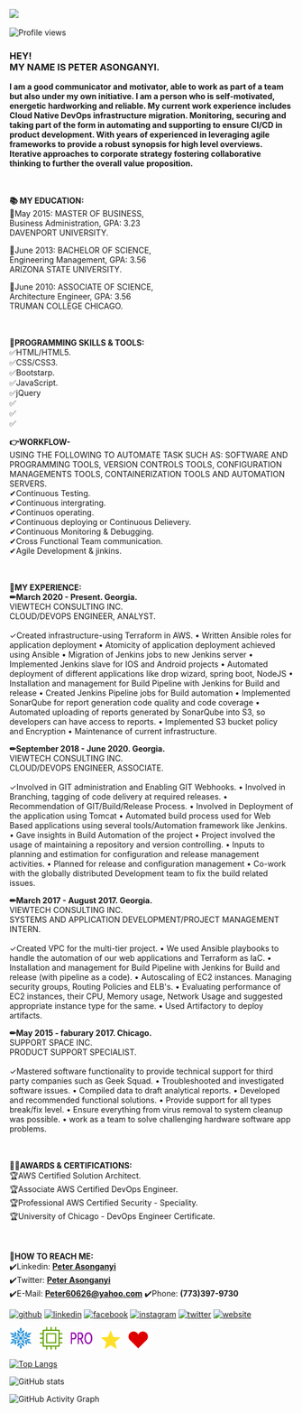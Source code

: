 ![](https://i.pinimg.com/originals/ff/d8/ec/ffd8ec1b52077a620112a4f5870fb9a7.jpg)

![Profile views](https://gpvc.arturio.dev/peter60626)  

### HEY! <br> MY NAME IS PETER ASONGANYI.

**I am a good communicator and motivator, able to work as part of a team but also under my own initiative. I am a person who is self-motivated, energetic hardworking and reliable. My current work experience includes Cloud Native DevOps infrastructure migration. Monitoring, securing and taking part of the form in automating and supporting to ensure CI/CD in product development. With years of experienced in leveraging agile frameworks to provide a robust synopsis for high level overviews. Iterative approaches to corporate strategy fostering collaborative thinking to further the overall value proposition.** <br>



**<br><br>📚 MY EDUCATION:** <br>
📘May 2015: MASTER OF BUSINESS, <br>
  Business Administration, GPA: 3.23 <br>
  DAVENPORT UNIVERSITY. <br>
  
📗June 2013: BACHELOR OF SCIENCE, <br>
  Engineering Management, GPA: 3.56 <br>
  ARIZONA STATE UNIVERSITY. <br>

📕June 2010: ASSOCIATE OF SCIENCE, <br>
  Architecture Engineer, GPA: 3.56 <br>
  TRUMAN COLLEGE CHICAGO. <br>




**<br><br>🎡PROGRAMMING SKILLS & TOOLS:** <br>
✅HTML/HTML5.<br>
✅CSS/CSS3.<br>
✅Bootstarp.<br>
✅JavaScript.<br>
✅jQuery<br>
✅ <br>
✅ <br>
✅ <br>

**👉WORKFLOW-** <br>
USING THE FOLLOWING TO AUTOMATE TASK SUCH AS: SOFTWARE AND PROGRAMMING TOOLS, VERSION CONTROLS TOOLS, CONFIGURATION MANAGEMENTS TOOLS, CONTAINERIZATION TOOLS AND AUTOMATION SERVERS. <br>
✔Continuous Testing.<br>
✔Continuous intergrating.<br>
✔Continuos operating.<br>
✔Continuous deploying or Continuous Delievery.<br>
✔Continuous Monitoring & Debugging.<br>
✔Cross Functional Team communication.<br>
✔Agile Development & jinkins.<br>




**<br><br>🎡MY EXPERIENCE:**<br>
**✏March 2020 - Present. Georgia.** <br> VIEWTECH CONSULTING INC. <br> CLOUD/DEVOPS ENGINEER, ANALYST. <br>
<br>✓Created infrastructure-using Terraform in AWS. • Written Ansible roles for application deployment • Atomicity of application deployment achieved using Ansible • Migration of Jenkins jobs to new Jenkins server • Implemented Jenkins slave for IOS and Android projects • Automated deployment of different applications like drop wizard, spring boot, NodeJS • Installation and management for Build Pipeline with Jenkins for Build and release • Created Jenkins Pipeline jobs for Build automation • Implemented SonarQube for report generation code quality and code coverage • Automated uploading of reports generated by SonarQube into S3, so developers can have access to reports. • Implemented S3 bucket policy and Encryption • Maintenance of current infrastructure.


**✏September 2018 - June 2020. Georgia.** <br>VIEWTECH CONSULTING INC.<br> CLOUD/DEVOPS ENGINEER, ASSOCIATE. <br>
<br> ✓Involved in GIT administration and Enabling GIT Webhooks. • Involved in Branching, tagging of code delivery at required releases. • Recommendation of GIT/Build/Release Process. • Involved in Deployment of the application using Tomcat • Automated build process used for Web Based applications using several tools/Automation framework like Jenkins. • Gave insights in Build Automation of the project • Project involved the usage of maintaining a repository and version controlling. • Inputs to planning and estimation for configuration and release management activities. • Planned for release and configuration management • Co-work with the globally distributed Development team to fix the build related issues.

**✏March 2017 - August 2017. Georgia.** <br>VIEWTECH CONSULTING INC.<br>SYSTEMS AND APPLICATION DEVELOPMENT/PROJECT MANAGEMENT INTERN.<br>
<br> ✓Created VPC for the multi-tier project. • We used Ansible playbooks to handle the automation of our web applications and Terraform as IaC. • Installation and management for Build Pipeline with Jenkins for Build and release (with pipeline as a code). • Autoscaling of EC2 instances. Managing security groups, Routing Policies and ELB's. • Evaluating performance of EC2 instances, their CPU, Memory usage, Network Usage and suggested appropriate instance type for the same. • Used Artifactory to deploy artifacts.


**✏May 2015 - faburary 2017. Chicago.** <br>SUPPORT SPACE INC.<br>PRODUCT SUPPORT SPECIALIST.<br>
<br> ✓Mastered software functionality to provide technical support for third party companies such as Geek Squad. • Troubleshooted and investigated software issues. • Compiled data to draft analytical reports. • Developed and recommended functional solutions. • Provide support for all types break/fix level. • Ensure everything from virus removal to system cleanup was possible. • work as a team to solve challenging hardware software app problems.



**<br><br>👨‍🎓AWARDS & CERTIFICATIONS:** <br>
🏆AWS Certified Solution Architect.<br>
🏆Associate AWS Certified DevOps Engineer. <br>
🏆Professional AWS Certified Security - Speciality. <br>
🏆University of Chicago - DevOps Engineer Certificate. <br>



**<br><br>🛑HOW TO REACH ME:**<br>
✔️Linkedin: **[Peter Asonganyi](https://www.linkedin.com/in/peter-asonganyi-02637244/)<br>**
✔️Twitter: **[Peter Asonganyi](https://twitter.com/AsonganyiPeter)<br>**
✔️E-Mail: **Peter60626@yahoo.com**
✔️Phone: **(773)397-9730**






[<img src='https://cdn.jsdelivr.net/npm/simple-icons@3.0.1/icons/github.svg' alt='github' height='40'>](https://github.com/peter60626)  [<img src='https://cdn.jsdelivr.net/npm/simple-icons@3.0.1/icons/linkedin.svg' alt='linkedin' height='40'>](https://www.linkedin.com/in/peter-asonganyi-02637244/)  [<img src='https://cdn.jsdelivr.net/npm/simple-icons@3.0.1/icons/facebook.svg' alt='facebook' height='40'>](https://www.facebook.com/facebook)  [<img src='https://cdn.jsdelivr.net/npm/simple-icons@3.0.1/icons/instagram.svg' alt='instagram' height='40'>](https://www.instagram.com/peter-asonganyi-02637244/)  [<img src='https://cdn.jsdelivr.net/npm/simple-icons@3.0.1/icons/twitter.svg' alt='twitter' height='40'>](https://twitter.com/AsonganyiPeter)  [<img src='https://cdn.jsdelivr.net/npm/simple-icons@3.0.1/icons/icloud.svg' alt='website' height='40'>](https://petsautomation.com/)  

<a href='https://archiveprogram.github.com/'><img src='https://raw.githubusercontent.com/acervenky/animated-github-badges/master/assets/acbadge.gif' width='40' height='40'></a> <a href='https://docs.github.com/en/developers'><img src='https://raw.githubusercontent.com/acervenky/animated-github-badges/master/assets/devbadge.gif' width='40' height='40'></a> <a href='https://github.com/pricing'><img src='https://raw.githubusercontent.com/acervenky/animated-github-badges/master/assets/pro.gif' width='40' height='40'></a> <a href='https://stars.github.com/'><img src='https://raw.githubusercontent.com/acervenky/animated-github-badges/master/assets/starbadge.gif' width='35' height='35'></a> <a href='https://docs.github.com/en/github/supporting-the-open-source-community-with-github-sponsors'><img src='https://raw.githubusercontent.com/acervenky/animated-github-badges/master/assets/sponsorbadge.gif' width='35' height='35'></a> 

[![Top Langs](https://github-readme-stats.vercel.app/api/top-langs/?username=peter60626)](https://github.com/anuraghazra/github-readme-stats)

![GitHub stats](https://github-readme-stats.vercel.app/api?username=peter60626&show_icons=true&count_private=true)  

![GitHub Activity Graph](https://activity-graph.herokuapp.com/graph?username=peter60626)  


